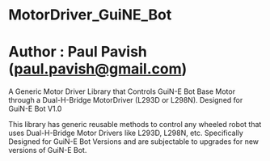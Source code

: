 # MotorDriver_GuiNE_Bot
# Author : Paul Pavish (paul.pavish@gmail.com)

A Generic Motor Driver Library that Controls GuiN-E Bot Base Motor through a Dual-H-Bridge MotorDriver (L293D or L298N). Designed for GuiN-E Bot V1.0

This library has generic reusable methods to control any wheeled robot that uses Dual-H-Bridge Motor Drivers like L293D, L298N, etc. Specifically Designed for GuiN-E Bot Versions and are subjectable to upgrades for new versions of GuiN-E Bot.

